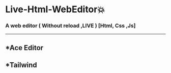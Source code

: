# Live-Html-WebEditor💥
### A web editor ( Without reload ,LIVE ) [Html, Css ,Js]

----
## *Ace Editor
## *Tailwind
